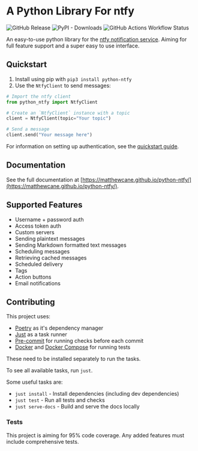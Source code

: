 # A Python Library For ntfy

![GitHub Release](https://img.shields.io/github/v/release/MatthewCane/python-ntfy?display_name=release&label=latest%20release&link=https%3A%2F%2Fgithub.com%2FMatthewCane%2Fpython-ntfy%2Freleases%2Flatest)
![PyPI - Downloads](https://img.shields.io/pypi/dm/python-ntfy?logo=pypi&link=http%3A%2F%2Fpypi.org%2Fproject%2Fpython-ntfy%2F)
![GitHub Actions Workflow Status](https://img.shields.io/github/actions/workflow/status/MatthewCane/python-ntfy/publish.yml?logo=githubactions&link=https%3A%2F%2Fgithub.com%2FMatthewCane%2Fpython-ntfy%2Factions%2Fworkflows%2Fpublish.yml)

An easy-to-use python library for the [ntfy notification service](https://ntfy.sh/). Aiming for full feature support and a super easy to use interface.

## Quickstart

1. Install using pip with `pip3 install python-ntfy`
2. Use the `NtfyClient` to send messages:

```python
# Import the ntfy client
from python_ntfy import NtfyClient

# Create an `NtfyClient` instance with a topic
client = NtfyClient(topic="Your topic")

# Send a message
client.send("Your message here")
```

For information on setting up authentication, see the [quickstart guide](https://matthewcane.github.io/python-ntfy/quickstart/).

## Documentation

See the full documentation at [https://matthewcane.github.io/python-ntfy/](https://matthewcane.github.io/python-ntfy/).

## Supported Features

- Username + password auth
- Access token auth
- Custom servers
- Sending plaintext messages
- Sending Markdown formatted text messages
- Scheduling messages
- Retrieving cached messages
- Scheduled delivery
- Tags
- Action buttons
- Email notifications

## Contributing

This project uses:

- [Poetry](https://python-poetry.org/) as it's dependency manager
- [Just](https://github.com/casey/just) as a task runner
- [Pre-commit](https://pre-commit.com/) for running checks before each commit
- [Docker](https://www.docker.com/) and [Docker Compose](https://docs.docker.com/compose/) for running tests

These need to be installed separately to run the tasks.

To see all available tasks, run `just`.

Some useful tasks are:

- `just install` - Install dependencies (including dev dependencies)
- `just test` - Run all tests and checks
- `just serve-docs` - Build and serve the docs locally

### Tests

This project is aiming for 95% code coverage. Any added features must include comprehensive tests.
